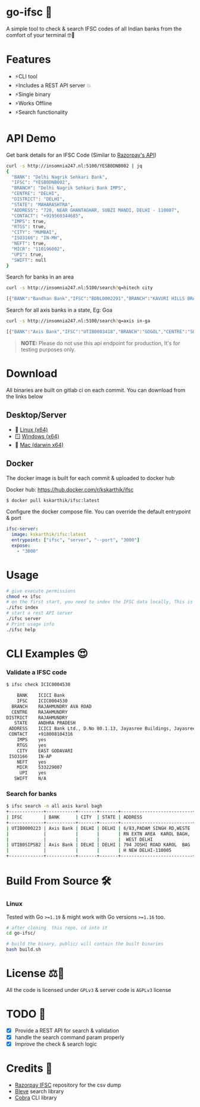 # go-ifsc 🚀

A simple tool to check & search IFSC codes of all Indian banks from the comfort of your terminal 🤓💪

# Features

- ⚡CLI tool
- ⚡Includes a REST API server 💥
- ⚡Single binary
- ⚡Works Offline
- ⚡Search functionality

# API Demo

Get bank details for an IFSC Code (Similar to [Razorpay's API](https://ifsc.razorpay.com/))

```sh
curl -s http://insomnia247.nl:5100/YESB0DNB002 | jq
{
  "BANK": "Delhi Nagrik Sehkari Bank",
  "IFSC": "YESB0DNB002",
  "BRANCH": "Delhi Nagrik Sehkari Bank IMPS",
  "CENTRE": "DELHI",
  "DISTRICT": "DELHI",
  "STATE": "MAHARASHTRA",
  "ADDRESS": "720, NEAR GHANTAGHAR, SUBZI MANDI, DELHI - 110007",
  "CONTACT": "+919560344685",
  "IMPS": true,
  "RTGS": true,
  "CITY": "MUMBAI",
  "ISO3166": "IN-MH",
  "NEFT": true,
  "MICR": "110196002",
  "UPI": true,
  "SWIFT": null
}
```

Search for banks in an area

```sh
curl -s http://insomnia247.nl:5100/search?q=hitech city

[{"BANK":"Bandhan Bank","IFSC":"BDBL0002291","BRANCH":"KAVURI HILLS BRANCH HYDERABAD","CENTRE":"HYDERABAD","DISTRICT":"HYDERABAD","STATE":"TELANGANA","ADDRESS":"2-44 2,MADHAPUR PRIDE,GUTTALA BEGUMPET,MADHAPUR,HITECH CITY MAIN ROAD,GROUND FLOOR,MADHAPUR POLICE STATION -500081,TELANGANA","CONTACT":"+913366090909","IMPS":true,"RTGS":true,"CITY":"HYDERABAD","ISO3166":"IN-TG","NEFT":true,"MICR":"500750012","UPI":true,"SWIFT":null},{"BANK":"Central Bank of India","IFSC":"CBIN0283164","BRANCH":"HITECH AGRICULTURAL FINANCE BRANCH","CENTRE":"BHOPAL","DISTRICT":"BHOPAL","STATE":"MADHYA PRADESH","ADDRESS":"9, ARERA HILL, JAIL ROAD, BHOPAL, DIST- BHOPAL, MADHYA PRADESH-462011","CONTACT":"+912222612008","IMPS":true,"RTGS":true,"CITY":"BHOPAL","ISO3166":"IN-MP","NEFT":true,"MICR":"462016022","UPI":true,"SWIFT":null}]
```

Search for all axis banks in a state, Eg: Goa

```sh
curl -s http://insomnia247.nl:5100/search?q=axis in-ga

[{"BANK":"Axis Bank","IFSC":"UTIB0003418","BRANCH":"GOGOL","CENTRE":"SOUTH","DISTRICT":"SOUTH","STATE":"GOA","ADDRESS":"SHOP NO 12345 AR MANSION GOGOL","CONTACT":"+918326570622","IMPS":true,"RTGS":true,"CITY":"MARGAO","ISO3166":"IN-GA","NEFT":true,"MICR":"403211014","UPI":true,"SWIFT":null}]
```

> **NOTE:** Please do not use this api endpoint for production, It's for testing purposes only.

# Download

All binaries are built on gitlab ci on each commit. You can download from the links below

## Desktop/Server

- 🐧 [Linux (x64)](https://kskarthik.gitlab.io/go-ifsc/linux/ifsc)
- 🪟 [Windows (x64)](https://kskarthik.gitlab.io/go-ifsc/win/ifsc.exe)
- 🍎 [Mac (darwin x64)](https://kskarthik.gitlab.io/go-ifsc/darwin/ifsc)

## Docker

The docker image is built for each commit & uploaded to docker hub

Docker hub: https://hub.docker.com/r/kskarthik/ifsc

```sh
$ docker pull kskarthik/ifsc:latest
```

Configure the docker compose file. You can override the default entrypoint & port

```yaml
ifsc-server:
  image: kskarthik/ifsc:latest
  entrypoint: ["ifsc", "server", "--port", "3000"]
  expose:
    - "3000"
```

# Usage

```bash
# give execute permissions
chmod +x ifsc
# on the first start, you need to index the IFSC data locally, This is not required for subsequent runs.
./ifsc index
# start a rest API server
./ifsc server
# Print usage info
./ifsc help
```

# CLI Examples 😍

### Validate a IFSC code

```bash
$ ifsc check ICIC0004530

    BANK	ICICI Bank
    IFSC	ICIC0004530
  BRANCH	RAJAHMUNDRY AVA ROAD
  CENTRE	RAJAHMUNDRY
DISTRICT	RAJAHMUNDRY
   STATE	ANDHRA PRADESH
 ADDRESS	ICICI Bank Ltd., D.No 80.1.13, Jayasree Buildings, Jayasree Garden, AVA Road, Rajahmundry, Dist. East Godavari, Andhra Pradesh.533103
 CONTACT	+918008104316
    IMPS	yes
    RTGS	yes
    CITY	EAST GODAVARI
 ISO3166	IN-AP
    NEFT	yes
    MICR	533229007
     UPI	yes
   SWIFT	N/A
```

### Search for banks

```bash
$ ifsc search -m all axis karol bagh
+-------------+-----------+-------+-------+---------------------------+
| IFSC        | BANK      | CITY  | STATE | ADDRESS                   |
+-------------+-----------+-------+-------+---------------------------+
| UTIB0000223 | Axis Bank | DELHI | DELHI | 6/83,PADAM SINGH RD,WESTE |
|             |           |       |       | RN EXTN AREA  KAROL BAGH, |
|             |           |       |       |  WEST DELHI               |
| UTIB0SIPSB2 | Axis Bank | DELHI | DELHI | 794 JOSHI ROAD KAROL  BAG |
|             |           |       |       | H NEW DELHI-110005        |
+-------------+-----------+-------+-------+---------------------------+
```

# Build From Source 🛠️

### Linux

Tested with Go `>=1.19` & might work with Go versions `>=1.16` too.

```bash
# after cloning  this repo, cd into it
cd go-ifsc/

# build the binary, public/ will contain the built binaries
bash build.sh
```

# License ⚖️

All the code is licensed under `GPLv3` & server code is `AGPLv3` license

# TODO 📝

- [x] Provide a REST API for search & validation
- [x] handle the search command param properly
- [x] Improve the check & search logic

# Credits 🤝

- [Razorpay IFSC](https://github.com/razorpay/ifsc/releases) repository for the csv dump
- [Bleve](https://pkg.go.dev/github.com/blevesearch/bleve/v2) search library
- [Cobra](https://github.com/spf13/cobra) CLI library
